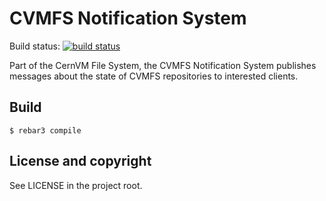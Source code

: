 CVMFS Notification System
=========================

Build status: [![build status](https://travis-ci.org/cvmfs/cvmfs-notify.svg?branch=master)](https://travis-ci.org/cvmfs/cvmfs-notify)

Part of the CernVM File System, the CVMFS Notification System publishes messages about the state of
CVMFS repositories to interested clients.


Build
-----

    $ rebar3 compile

License and copyright
---------------------

See LICENSE in the project root.
